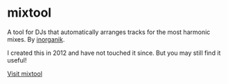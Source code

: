 # mixtool

A tool for DJs that automatically arranges tracks for the most harmonic mixes. By [inorganik](https://inorganik.net).

I created this in 2012 and have not touched it since. But you may still find it useful!

[Visit mixtool](https://inorganik.github.io/mixtool)
